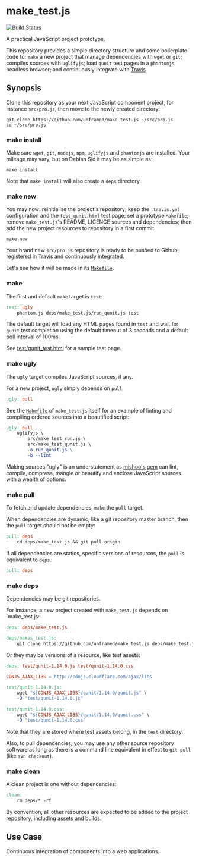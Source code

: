 make_test.js
===
[![Build Status](https://travis-ci.org/unframed/make_test.js.png)](https://travis-ci.org/unframed/make_test.js)

A practical JavaScript project prototype.

This repository provides a simple directory structure and some boilerplate code to: `make` a new project that manage dependencies with `wget` or `git`; compiles sources with `uglifyjs`; load `qunit` test pages in a `phantomjs` headless browser; and continuously integrate with [Travis](https://travis-ci.org/).

Synopsis
---
Clone this repository as your next JavaScript component project, for instance `src/pro.js`, then move to the newly created directory:

~~~
git clone https://github.com/unframed/make_test.js ~/src/pro.js
cd ~/src/pro.js 
~~~

### make install

Make sure `wget`, `git`, `nodejs`, `npm`, `uglifyjs` and `phantomjs` are installed. Your mileage may vary, but on Debian Sid it may be as simple as:

~~~
make install
~~~

Note that `make install` will also create a `deps` directory.

### make new

You may now: reinitialise the project's repository; keep the `.travis.yml` configuration and the `test_qunit.html` test page; set a prototype `Makefile`; remove `make_test.js`'s README, LICENCE sources and dependencies; then add the new project resources to repository in a first commit.

~~~
make new
~~~

Your brand new `src/pro.js` repository is ready to be pushed to Github, registered in Travis and continuously integrated.

Let's see how it will be made in its [`Makefile`](src/Makefile.in).

### make

The first and default `make` target is `test`:

~~~Makefile
test: ugly
    phantom.js deps/make_test.js/run_qunit.js test
~~~

The default target will load any HTML pages found in `test` and wait for `qunit` test completion using the default timeout of 3 seconds and a default poll interval of 100ms.

See [test/qunit_test.html](test/qunit_test.html) for a sample test page.

### make ugly

The `ugly` target compiles JavaScript sources, if any.

For a new project, `ugly` simply depends on `pull`.

~~~Makefile
ugly: pull
~~~

See the [`Makefile`](Makefile) of `make_test.js` itself for an example of linting and compiling ordered sources into a beautified script:

~~~Makefile
ugly: pull
    uglifyjs \
        src/make_test_run.js \
        src/make_test_qunit.js \
        -o run_qunit.js \
        -b --lint
~~~

Making sources "ugly" is an understatement as [mishoo's gem](https://github.com/mishoo/UglifyJS2) can lint, compile, compress, mangle or beautify and enclose JavaScript sources with a wealth of options.

### make pull

To fetch and update dependencies, `make` the `pull` target.

When dependencies are dynamic, like a git repository master branch, then the `pull` target should not be empty:

~~~Makefile
pull: deps
    cd deps/make_test.js && git pull origin
~~~

If all dependencies are statics, specific versions of resources, the `pull` is equivalent to `deps`.

~~~Makefile
pull: deps
~~~

### make deps

Dependencies may be git repositories.

For instance, a new project created with `make_test.js` depends on `make_test.js:

~~~Makefile
deps: deps/make_test.js

deps/makes_test.js:
    git clone https://github.com/unframed/make_test.js deps/make_test.js
~~~

Or they may be versions of a resource, like test assets:

~~~Makefile
deps: test/qunit-1.14.0.js test/qunit-1.14.0.css

CDNJS_AJAX_LIBS = http://cdnjs.cloudflare.com/ajax/libs

test/qunit-1.14.0.js:
    wget "${CDNJS_AJAX_LIBS}/qunit/1.14.0/qunit.js" \
    -O "test/qunit-1.14.0.js"

test/qunit-1.14.0.css:
    wget "${CDNJS_AJAX_LIBS}/qunit/1.14.0/qunit.css" \
    -O "test/qunit-1.14.0.css"
~~~

Note that they are stored where test assets belong, in the `test` directory. 

Also, to pull dependencies, you may use any other source repository software as long as there is a command line equivalent in effect to `git pull` (like `svn checkout`).

### make clean

A clean project is one without dependencies:

~~~Makefile
clean:
    rm deps/* -rf
~~~

By convention, all other resources are expected to be added to the project repository, including assets and builds.

Use Case
---
Continuous integration of components into a web applications.
